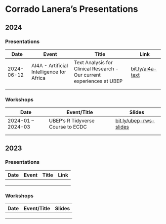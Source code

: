 
<!-- README.md is generated from README.Rmd. Please edit that file -->

# Corrado Lanera’s Presentations

<!-- badges: start -->
<!-- badges: end -->

## 2024

### Presentations

| Date       | Event                                     | Title                                                                 | Link                                                                |
|------------|-------------------------------------------|-----------------------------------------------------------------------|---------------------------------------------------------------------|
| 2024-06-12 | AI4A - Artificial Intelligence for Africa | Text Analysis for Clinical Research - Our current experiences at UBEP | <a href="https://bit.ly/ai4a-text" class="uri">bit.ly/ai4a-text</a> |
|            |                                           |                                                                       |                                                                     |
|            |                                           |                                                                       |                                                                     |

### Workshops

| Date              | Event/Title                       | Slides                                                   |
|-------------------|-----------------------------------|----------------------------------------------------------|
| 2024-01 – 2024-03 | UBEP’s R Tidyverse Course to ECDC | [bit.ly/ubep-rws-slides](https://bit.ly/ubep-rws-slides) |
|                   |                                   |                                                          |
|                   |                                   |                                                          |

## 2023

### Presentations

| Date | Event | Title | Link |
|------|-------|-------|------|
|      |       |       |      |
|      |       |       |      |
|      |       |       |      |

### Workshops

| Date | Event/Title | Slides |
|------|-------------|--------|
|      |             |        |
|      |             |        |
|      |             |        |
